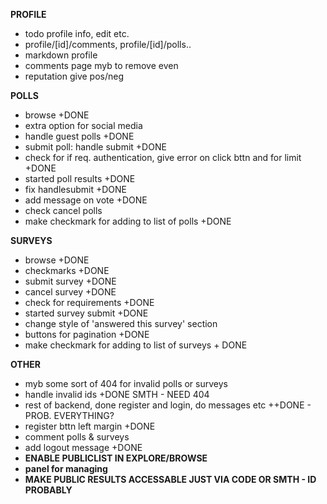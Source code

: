 **PROFILE**

- todo profile info, edit etc.
 - profile/[id]/comments, profile/[id]/polls..
- markdown profile
- comments page myb to remove even
- reputation give pos/neg

**POLLS**
- browse +DONE
- extra option for social media
- handle guest polls +DONE
- submit poll: handle submit +DONE
- check for if req. authentication, give error on click bttn and for limit +DONE
- started poll results +DONE
- fix handlesubmit +DONE
- add message on vote +DONE
- check cancel polls
- make checkmark for adding to list of polls +DONE

**SURVEYS**
- browse +DONE
- checkmarks +DONE
- submit survey +DONE
- cancel survey +DONE
- check for requirements +DONE
- started survey submit +DONE
- change style of 'answered this survey' section 
- buttons for pagination +DONE
- make checkmark for adding to list of surveys + DONE

**OTHER**

- myb some sort of 404 for invalid polls or surveys
- handle invalid ids +DONE SMTH - NEED 404
- rest of backend, done register and login, do messages etc ++DONE - PROB. EVERYTHING?
- register bttn left margin +DONE
- comment polls & surveys
- add logout message +DONE
- **ENABLE PUBLICLIST IN EXPLORE/BROWSE**
- **panel for managing**
- **MAKE PUBLIC RESULTS ACCESSABLE JUST VIA CODE OR SMTH - ID PROBABLY**